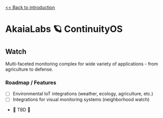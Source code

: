 [<< Back to introduction](/README.md)

# AkaiaLabs 🪐 ContinuityOS

## Watch

Multi-faceted monitoring complex for wide variety of applications - from agriculture to defense.

### Roadmap / Features

- [ ] Environmental IoT integrations (weather, ecology, agriculture, etc.)
- [ ] Integrations for visual monitoring systems (neighborhood watch)
- 🚧 TBD 🚧
